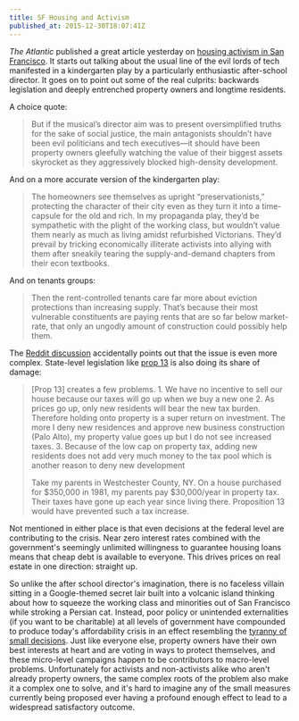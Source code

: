 ```yaml
---
title: SF Housing and Activism
published_at: 2015-12-30T18:07:41Z
---
```


_The Atlantic_ published a great article yesterday on [housing activism in San
Francisco][activism]. It starts out talking about the usual line of the evil
lords of tech manifested in a kindergarten play by a particularly enthusiastic
after-school director. It goes on to point out some of the real culprits:
backwards legislation and deeply entrenched property owners and longtime
residents.

A choice quote:

> But if the musical’s director aim was to present oversimplified truths for
> the sake of social justice, the main antagonists shouldn’t have been evil
> politicians and tech executives—it should have been property owners gleefully
> watching the value of their biggest assets skyrocket as they aggressively
> blocked high-density development.

And on a more accurate version of the kindergarten play:

> The homeowners see themselves as upright “preservationists,” protecting the
> character of their city even as they turn it into a time-capsule for the old
> and rich. In my propaganda play, they’d be sympathetic with the plight of the
> working class, but wouldn’t value them nearly as much as living amidst
> refurbished Victorians. They’d prevail by tricking economically illiterate
> activists into allying with them after sneakily tearing the supply-and-demand
> chapters from their econ textbooks.

And on tenants groups:

> Then the rent-controlled tenants care far more about eviction protections
> than increasing supply. That’s because their most vulnerable constituents are
> paying rents that are so far below market-rate, that only an ungodly amount
> of construction could possibly help them.

The [Reddit discussion][reddit] accidentally points out that the issue is even
more complex. State-level legislation like [prop 13][prop-13] is also doing its
share of damage:

> [Prop 13] creates a few problems. 1. We have no incentive to sell our house
> because our taxes will go up when we buy a new one 2. As prices go up, only
> new residents will bear the new tax burden. Therefore holding onto property
> is a super return on investment. The more I deny new residences and approve
> new business construction (Palo Alto), my property value goes up but I do not
> see increased taxes. 3. Because of the low cap on property tax, adding new
> residents does not add very much money to the tax pool which is another
> reason to deny new development
>
> Take my parents in Westchester County, NY. On a house purchased for $350,000
> in 1981, my parents pay $30,000/year in property tax. Their taxes have gone
> up each year since living there. Proposition 13 would have prevented such a
> tax increase.

Not mentioned in either place is that even decisions at the federal level are
contributing to the crisis. Near zero interest rates combined with the
government's seemingly unlimited willingness to guarantee housing loans means
that cheap debt is available to everyone. This drives prices on real estate in
one direction: straight up.

So unlike the after school director's imagination, there is no faceless villain
sitting in a Google-themed secret lair built into a volcanic island thinking
about how to squeeze the working class and minorities out of San Francisco
while stroking a Persian cat. Instead, poor policy or unintended externalities
(if you want to be charitable) at all levels of government have compounded to
produce today's affordability crisis in an effect resembling the [tyranny of
small decisions][tyranny]. Just like everyone else, property owners have their
own best interests at heart and are voting in ways to protect themselves, and
these micro-level campaigns happen to be contributors to macro-level problems.
Unfortunately for activists and non-activists alike who aren't already property
owners, the same complex roots of the problem also make it a complex one to
solve, and it's hard to imagine any of the small measures currently being
proposed ever having a profound enough effect to lead to a widespread
satisfactory outcome.

[activism]: http://www.theatlantic.com/politics/archive/2015/12/san-francisco-is-confused-about-the-villain-thats-making-it-unaffordable/422091/
[prop-13]: https://en.wikipedia.org/wiki/California_Proposition_13_(1978)
[reddit]: https://www.reddit.com/r/sanfrancisco/comments/3yo1wf/san_franciscos_self_defeating_housing_activists/
[tyranny]: https://en.wikipedia.org/wiki/Tyranny_of_small_decisions
